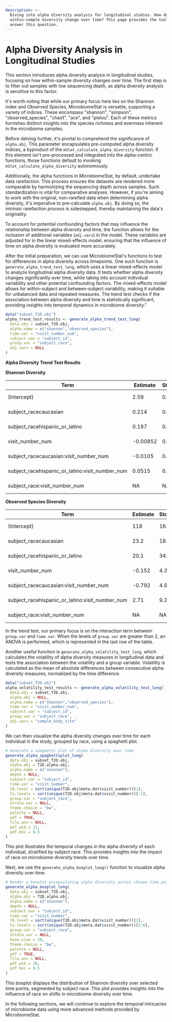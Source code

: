 ```yaml
---
description: >-
  Diving into alpha diversity analysis for longitudinal studies. How does
  within-sample diversity change over time? This page provides the tools to
  answer this question.
---
```


# Alpha Diversity Analysis in Longitudinal Studies

This section introduces alpha diversity analysis in longitudinal studies, focusing on how within-sample diversity changes over time. The first step is to filter out samples with low sequencing depth, as alpha diversity analysis is sensitive to this factor. 

It's worth noting that while our primary focus here lies on the Shannon index and Observed Species, MicrobiomeStat is versatile, supporting a variety of indices. These encompass "shannon", "simpson", "observed_species", "chao1", "ace", and "pielou". Each of these metrics furnishes distinct insights into the species richness and evenness inherent in the microbiome samples.

Before delving further, it's pivotal to comprehend the significance of `alpha.obj`. This parameter encapsulates pre-computed alpha diversity indices, a byproduct of the `mStat_calculate_alpha_diversity` function. If this element isn't pre-processed and integrated into the alpha-centric functions, those functions default to invoking `mStat_calculate_alpha_diversity` autonomously.

Additionally, the alpha functions in MicrobiomeStat, by default, undertake data rarefaction. This process ensures the datasets are rendered more comparable by harmonizing the sequencing depth across samples. Such standardization is vital for comparative analyses. However, if you're aiming to work with the original, non-rarefied data when determining alpha diversity, it's imperative to pre-calculate `alpha.obj`. By doing so, the intrinsic rarefaction process is sidestepped, thereby maintaining the data's originality.

To account for potential confounding factors that may influence the relationship between alpha diversity and time, the function allows for the inclusion of additional variables (`adj.vars`) in the model. These variables are adjusted for in the linear mixed-effects model, ensuring that the influence of time on alpha diversity is evaluated more accurately.

After the initial preparation, we can use MicrobiomeStat's functions to test for differences in alpha diversity across timepoints. One such function is `generate_alpha_trend_test_long`, which uses a linear mixed-effects model to analyze longitudinal alpha diversity data. It tests whether alpha diversity changes significantly over time, while taking into account individual variability and other potential confounding factors. The mixed-effects model allows for within-subject and between-subject variability, making it suitable for unbalanced data and repeated measures. The trend test checks if the association between alpha diversity and time is statistically significant, providing insights into temporal dynamics in microbiome diversity."

```r
data("subset_T2D.obj") 
alpha_trend_test_results <- generate_alpha_trend_test_long(
  data.obj = subset_T2D.obj,
  alpha.name = c("shannon","observed_species"),
  time.var = "visit_number_num",
  subject.var = "subject_id",
  group.var = "subject_race",
  adj.vars = NULL
)
```
**Alpha Diversity Trend Test Results**

**Shannon Diversity**

| Term                                            | Estimate | Std.Error | Statistic | P.Value    |
|-------------------------------------------------|----------|-----------|-----------|------------|
| (Intercept)                                     | 2.59     | 0.204     | 12.7      | 5.13e-27   |
| subject_racecaucasian                           | 0.214    | 0.231     | 0.928     | 3.55e-1    |
| subject_racehispanic_or_latino                  | 0.197    | 0.441     | 0.446     | 6.56e-1    |
| visit_number_num                                | -0.00852 | 0.0547    | -0.156    | 8.76e-1    |
| subject_racecaucasian:visit_number_num          | -0.0105  | 0.0617    | -0.170    | 8.65e-1    |
| subject_racehispanic_or_latino:visit_number_num | 0.0515   | 0.116     | 0.443     | 6.58e-1    |
| subject_race:visit_number_num                   | NA       | NA        | 0.175     | 8.40e-1    |

**Observed Species Diversity**

| Term                                            | Estimate | Std.Error | Statistic | P.Value    |
|-------------------------------------------------|----------|-----------|-----------|------------|
| (Intercept)                                     | 118      | 16.1      | 7.36      | 3.22e-12   |
| subject_racecaucasian                           | 23.2     | 18.2      | 1.28      | 2.02e-1    |
| subject_racehispanic_or_latino                  | 20.1     | 34.6      | 0.580     | 5.62e-1    |
| visit_number_num                                | -0.152   | 4.35      | -0.0349   | 9.72e-1    |
| subject_racecaucasian:visit_number_num          | -0.792   | 4.90      | -0.162    | 8.72e-1    |
| subject_racehispanic_or_latino:visit_number_num | 2.71     | 9.28      | 0.292     | 7.70e-1    |
| subject_race:visit_number_num                   | NA       | NA        | 0.0910    | 9.13e-1    |

In the trend test, our primary focus is on the interaction term between `group.var` and `time.var`. When the levels of `group.var` are greater than 2, an ANOVA is performed, which is represented in the last row of the table.

Another useful function is `generate_alpha_volatility_test_long`, which calculates the volatility of alpha diversity measures in longitudinal data and tests the association between the volatility and a group variable. Volatility is calculated as the mean of absolute differences between consecutive alpha diversity measures, normalized by the time difference.

```r
data("subset_T2D.obj") 
alpha_volatility_test_results <- generate_alpha_volatility_test_long(
  data.obj = subset_T2D.obj,
  alpha.obj = NULL,
  alpha.name = c("shannon","observed_species"),
  time.var = "visit_number_num",
  subject.var = "subject_id",
  group.var = "subject_race",
  adj.vars = "sample_body_site"
)
```

We can then visualize the alpha diversity changes over time for each individual in the study, grouped by race, using a spaghetti plot.

```r
# Generate a spaghetti plot of alpha diversity over time
generate_alpha_spaghettiplot_long(
  data.obj = subset_T2D.obj,
  alpha.obj = T2D.alpha.obj,
  alpha.name = c("shannon"),
  depth = NULL,
  subject.var = "subject_id",
  time.var = "visit_number",
  t0.level = sort(unique(T2D.obj$meta.dat$visit_number))[1],
  ts.levels = sort(unique(T2D.obj$meta.dat$visit_number))[-1],
  group.var = "subject_race",
  strata.var = NULL,
  theme.choice = "bw",
  palette = NULL,
  pdf = TRUE,
  file.ann = NULL,
  pdf.wid = 11,
  pdf.hei = 8.5
)
```

This plot illustrates the temporal changes in the alpha diversity of each individual, stratified by subject race. This provides insights into the impact of race on microbiome diversity trends over time.

Next, we use the `generate_alpha_boxplot_long()` function to visualize alpha diversity over time.

```r
# Render a boxplot encapsulating alpha diversity across chosen time points
generate_alpha_boxplot_long(
  data.obj = subset_T2D.obj,
  alpha.obj = T2D.alpha.obj,
  alpha.name = c("shannon"),
  depth = NULL,
  subject.var = "subject_id",
  time.var = "visit_number",
  t0.level = sort(unique(T2D.obj$meta.dat$visit_number))[1],
  ts.levels = sort(unique(T2D.obj$meta.dat$visit_number))[2:6],
  group.var = "subject_race",
  strata.var = NULL,
  base.size = 20,
  theme.choice = "bw",
  palette = NULL,
  pdf = TRUE,
  file.ann = NULL,
  pdf.wid = 20,
  pdf.hei = 8.5
)
```

This boxplot displays the distribution of Shannon diversity over selected time points, segmented by subject race. This plot provides insights into the influence of race on shifts in microbiome diversity over time.

In the following sections, we will continue to explore the temporal intricacies of microbiome data using more advanced methods provided by MicrobiomeStat.